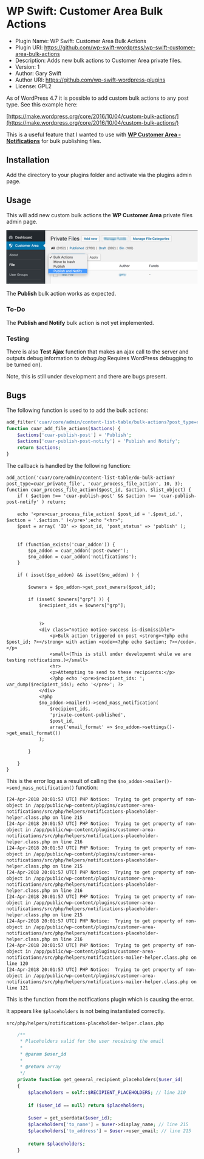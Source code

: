 # WP Swift: Customer Area Bulk Actions

 * Plugin Name: WP Swift: Customer Area Bulk Actions
 * Plugin URI: https://github.com/wp-swift-wordpress/wp-swift-customer-area-bulk-actions
 * Description: Adds new bulk actions to Customer Area private files.
 * Version: 1
 * Author: Gary Swift
 * Author URI: https://github.com/wp-swift-wordpress-plugins
 * License: GPL2


As of WordPress 4.7 it is possible to add custom bulk actions to any post type. See this example here: 

[https://make.wordpress.org/core/2016/10/04/custom-bulk-actions/](https://make.wordpress.org/core/2016/10/04/custom-bulk-actions/)

This is a useful feature that I wanted to use with **[WP Customer Area - Notifications](http://wp-customerarea.com)** for bulk publishing files.

## Installation

Add the directory to your plugins folder and activate via the plugins admin page.

## Usage

This will add new custom bulk actions the **WP Customer Area** private files admin page.

![alt text][logo]

[logo]: image.png "New Bulk Actions"

The **Publish** bulk action works as expected.

### To-Do

The **Publish and Notify** bulk action is not yet implemented.

### Testing

There is also **Test Ajax** function that makes an ajax call to the server and outputs debug information to _debug.log_ Requires WordPress debugging to be turned on).

Note, this is still under development and there are bugs present.

## Bugs

The following function is used to to add the bulk actions:

```php
add_filter('cuar/core/admin/content-list-table/bulk-actions?post_type=cuar_private_file', 'cuar_add_file_actions');
function cuar_add_file_actions($actions) {
	$actions['cuar-publish-post'] = 'Publish';
	$actions['cuar-publish-post-notify'] = 'Publish and Notify';
  	return $actions;
}
```

The callback is handled by the following function:

```
add_action('cuar/core/admin/content-list-table/do-bulk-action?post_type=cuar_private_file', 'cuar_process_file_action', 10, 3);
function cuar_process_file_action($post_id, $action, $list_object) {
    if ( $action !== 'cuar-publish-post' && $action !== 'cuar-publish-post-notify' ) return;

    echo '<pre>cuar_process_file_action( $post_id = '.$post_id.', $action = '.$action.' )</pre>';echo "<hr>";
    $post = array( 'ID' => $post_id, 'post_status' => 'publish' );


    if (function_exists('cuar_addon')) {
        $po_addon = cuar_addon('post-owner'); 
        $no_addon = cuar_addon('notifications');
    }  

    if ( isset($po_addon) && isset($no_addon) ) {

        $owners = $po_addon->get_post_owners($post_id);

        if (isset( $owners["grp"] )) {
            $recipient_ids = $owners["grp"];


            ?>
            <div class="notice notice-success is-dismissible">
                <p>Bulk action triggered on post <strong><?php echo $post_id; ?></strong> with action <code><?php echo $action; ?></code>.</p>
                <small>(This is still under developemnt while we are testing notfications.)</small>
                <hr>
                <p>Attempting to send to these recipients:</p>
                <?php echo '<pre>$recipient_ids: '; var_dump($recipient_ids); echo '</pre>'; ?>
            </div> 
            <?php
			$no_addon->mailer()->send_mass_notification(
			    $recipient_ids, 
			    'private-content-published', 
			    $post_id, 
			    array('email_format' => $no_addon->settings()->get_email_format())
			);

        }

    }  
}
```

This is the error log as a result of calling the `$no_addon->mailer()->send_mass_notification()` function:

```
[24-Apr-2018 20:01:57 UTC] PHP Notice:  Trying to get property of non-object in /app/public/wp-content/plugins/customer-area-notifications/src/php/helpers/notifications-placeholder-helper.class.php on line 215
[24-Apr-2018 20:01:57 UTC] PHP Notice:  Trying to get property of non-object in /app/public/wp-content/plugins/customer-area-notifications/src/php/helpers/notifications-placeholder-helper.class.php on line 216
[24-Apr-2018 20:01:57 UTC] PHP Notice:  Trying to get property of non-object in /app/public/wp-content/plugins/customer-area-notifications/src/php/helpers/notifications-placeholder-helper.class.php on line 215
[24-Apr-2018 20:01:57 UTC] PHP Notice:  Trying to get property of non-object in /app/public/wp-content/plugins/customer-area-notifications/src/php/helpers/notifications-placeholder-helper.class.php on line 216
[24-Apr-2018 20:01:57 UTC] PHP Notice:  Trying to get property of non-object in /app/public/wp-content/plugins/customer-area-notifications/src/php/helpers/notifications-placeholder-helper.class.php on line 215
[24-Apr-2018 20:01:57 UTC] PHP Notice:  Trying to get property of non-object in /app/public/wp-content/plugins/customer-area-notifications/src/php/helpers/notifications-placeholder-helper.class.php on line 216
[24-Apr-2018 20:01:57 UTC] PHP Notice:  Trying to get property of non-object in /app/public/wp-content/plugins/customer-area-notifications/src/php/helpers/notifications-mailer-helper.class.php on line 120
[24-Apr-2018 20:01:57 UTC] PHP Notice:  Trying to get property of non-object in /app/public/wp-content/plugins/customer-area-notifications/src/php/helpers/notifications-mailer-helper.class.php on line 121
```
This is the function from the notifications plugin which is causing the error.

It appears like `$placeholders` is not being instantiated correctly.


`src/php/helpers/notifications-placeholder-helper.class.php`

```php
    /**
     * Placeholders valid for the user receiving the email
     *
     * @param $user_id
     *
     * @return array
     */
    private function get_general_recipient_placeholders($user_id)
    {
        $placeholders = self::$RECIPIENT_PLACEHOLDERS; // line 210

        if ($user_id == null) return $placeholders;

        $user = get_userdata($user_id);
        $placeholders['to_name'] = $user->display_name; // line 215
        $placeholders['to_address'] = $user->user_email; // line 215

        return $placeholders;
    }
```
